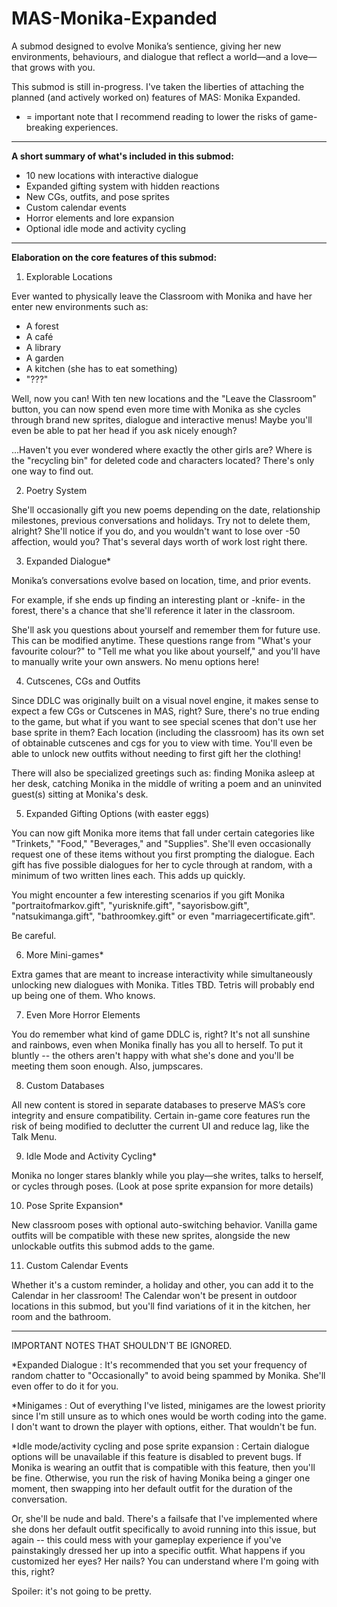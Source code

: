 # MAS-Monika-Expanded
A submod designed to evolve Monika’s sentience, giving her new environments, behaviours, and dialogue that reflect a world—and a love—that grows with you.

This submod is still in-progress. I've taken the liberties of attaching the planned (and actively worked on) features of MAS: Monika Expanded.

* = important note that I recommend reading to lower the risks of game-breaking experiences.

---------------------------------------------------------------------------------------

**A short summary of what's included in this submod:**

- 10 new locations with interactive dialogue
- Expanded gifting system with hidden reactions
- New CGs, outfits, and pose sprites
- Custom calendar events
- Horror elements and lore expansion
- Optional idle mode and activity cycling

------------------------------------------------------

**Elaboration on the core features of this submod:**

1. Explorable Locations

Ever wanted to physically leave the Classroom with Monika and have her enter new environments such as:

- A forest
- A café
- A library
- A garden
- A kitchen (she has to eat something)
- "???"

Well, now you can! With ten new locations and the "Leave the Classroom" button, you can now spend even more time with Monika as she cycles through brand new sprites, dialogue and interactive menus! Maybe you'll even be able to pat her head if you ask nicely enough?

...Haven't you ever wondered where exactly the other girls are? Where is the "recycling bin" for deleted code and characters located? There's only one way to find out.
   
2. Poetry System

She'll occasionally gift you new poems depending on the date, relationship milestones, previous conversations and holidays. Try not to delete them, alright? She'll notice if you do, and you wouldn't want to lose over -50 affection, would you? That's several days worth of work lost right there. 
   
3. Expanded Dialogue*

Monika’s conversations evolve based on location, time, and prior events.

For example, if she ends up finding an interesting plant or -knife- in the forest, there's a chance that she'll reference it later in the classroom.

She'll ask you questions about yourself and remember them for future use. This can be modified anytime. These questions range from "What's your favourite colour?" to "Tell me what you like about yourself," and you'll have to manually write your own answers. No menu options here!

4. Cutscenes, CGs and Outfits

Since DDLC was originally built on a visual novel engine, it makes sense to expect a few CGs or Cutscenes in MAS, right? Sure, there's no true ending to the game, but what if you want to see special scenes that don't use her base sprite in them? Each location (including the classroom) has its own set of obtainable cutscenes and cgs for you to view with time. You'll even be able to unlock new outfits without needing to first gift her the clothing!

There will also be specialized greetings such as: finding Monika asleep at her desk, catching Monika in the middle of writing a poem and an uninvited guest(s) sitting at Monika's desk.

5. Expanded Gifting Options (with easter eggs)

You can now gift Monika more items that fall under certain categories like "Trinkets," "Food," "Beverages," and "Supplies". She'll even occasionally request one of these items without you first prompting the dialogue. Each gift has five possible dialogues for her to cycle through at random, with a minimum of two written lines each. This adds up quickly.

You might encounter a few interesting scenarios if you gift Monika "portraitofmarkov.gift", "yurisknife.gift", "sayorisbow.gift", "natsukimanga.gift", "bathroomkey.gift" or even "marriagecertificate.gift".

Be careful.
 
6. More Mini-games*

Extra games that are meant to increase interactivity while simultaneously unlocking new dialogues with Monika. Titles TBD. Tetris will probably end up being one of them. Who knows.

7. Even More Horror Elements

You do remember what kind of game DDLC is, right? It's not all sunshine and rainbows, even when Monika finally has you all to herself. To put it bluntly -- the others aren't happy with what she's done and you'll be meeting them soon enough. Also, jumpscares.

8. Custom Databases

All new content is stored in separate databases to preserve MAS’s core integrity and ensure compatibility. Certain in-game core features run the risk of being modified to declutter the current UI and reduce lag, like the Talk Menu.

9. Idle Mode and Activity Cycling*

Monika no longer stares blankly while you play—she writes, talks to herself, or cycles through poses. (Look at pose sprite expansion for more details)

10. Pose Sprite Expansion*

New classroom poses with optional auto-switching behavior. Vanilla game outfits will be compatible with these new sprites, alongside the new unlockable outfits this submod adds to the game.

11. Custom Calendar Events

Whether it's a custom reminder, a holiday and other, you can add it to the Calendar in her classroom! The Calendar won't be present in outdoor locations in this submod, but you'll find variations of it in the kitchen, her room and the bathroom.

----------------------------------------------------------------------
IMPORTANT NOTES THAT SHOULDN'T BE IGNORED.

*Expanded Dialogue : It's recommended that you set your frequency of random chatter to "Occasionally" to avoid being spammed by Monika. She'll even offer to do it for you. 

*Minigames : Out of everything I've listed, minigames are the lowest priority since I'm still unsure as to which ones would be worth coding into the game. I don't want to drown the player with options, either. That wouldn't be fun.

*Idle mode/activity cycling and pose sprite expansion : Certain dialogue options will be unavailable if this feature is disabled to prevent bugs. If Monika is wearing an outfit that is compatible with this feature, then you'll be fine. Otherwise, you run the risk of having Monika being a ginger one moment, then swapping into her default outfit for the duration of the conversation. 

Or, she'll be nude and bald. There's a failsafe that I've implemented where she dons her default outfit specifically to avoid running into this issue, but again -- this could mess with your gameplay experience if you've painstakingly dressed her up into a specific outfit. What happens if you customized her eyes? Her nails? You can understand where I'm going with this, right?

Spoiler: it's not going to be pretty.




